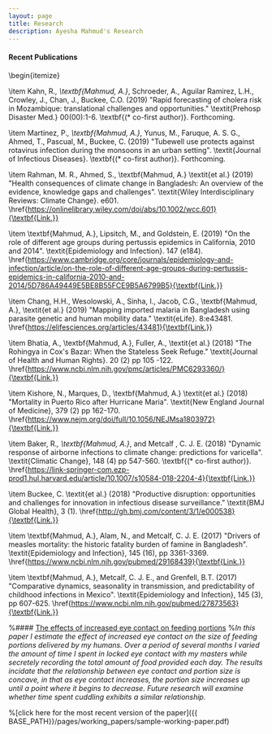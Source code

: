 ```yaml
---
layout: page
title: Research
description: Ayesha Mahmud's Research
---
```


#### Recent Publications

\begin{itemize}


\item Kahn, R.*, \textbf{Mahmud, A.}*, Schroeder, A., Aguilar Ramirez, L.H., Crowley, J., Chan, J., Buckee, C.O. (2019) "Rapid forecasting of cholera risk in Mozambique: translational challenges and opportunities." \textit{Prehosp Disaster Med.} 00(00):1-6. \textbf{(* co-first author)}. Forthcoming.

\item Martinez, P.*, \textbf{Mahmud, A.}*, Yunus, M., Faruque, A. S. G., Ahmed, T., Pascual, M., Buckee, C. (2019) "Tubewell use protects against rotavirus infection during the monsoons in an urban setting". \textit{Journal of Infectious Diseases}. \textbf{(* co-first author)}. Forthcoming.  

\item Rahman, M. R., Ahmed, S.,  \textbf{Mahmud, A.} \textit{et al.} (2019) "Health consequences of climate change in Bangladesh: An overview of the evidence, knowledge gaps and challenges". \textit{Wiley Interdisciplinary Reviews: Climate Change}. e601. \href{https://onlinelibrary.wiley.com/doi/abs/10.1002/wcc.601}{\textbf{Link.}}


\item \textbf{Mahmud, A.}, Lipsitch, M., and Goldstein, E. (2019) "On the role of different age groups during pertussis epidemics in California, 2010 and 2014". \textit{Epidemiology and Infection}. 147 (e184).  \href{https://www.cambridge.org/core/journals/epidemiology-and-infection/article/on-the-role-of-different-age-groups-during-pertussis-epidemics-in-california-2010-and-2014/5D786A49449E5BE8B55FCE9B5A6799B5}{\textbf{Link.}}

\item Chang, H.H., Wesolowski, A., Sinha, I., Jacob, C.G., \textbf{Mahmud, A.}, \textit{et al.} (2019) "Mapping imported malaria in Bangladesh using parasite genetic and human mobility data." \textit{eLife}. 8:e43481. \href{https://elifesciences.org/articles/43481}{\textbf{Link.}}

\item Bhatia, A., \textbf{Mahmud, A.}, Fuller, A., \textit{et al.} (2018) "The Rohingya in Cox's Bazar: When the Stateless Seek Refuge." \textit{Journal of Health and Human Rights}. 20 (2) pp 105 -122. \href{https://www.ncbi.nlm.nih.gov/pmc/articles/PMC6293360/}{\textbf{Link.}}

\item Kishore, N., Marques, D., \textbf{Mahmud, A.} \textit{et al.} (2018) "Mortality in Puerto Rico after Hurricane Maria". \textit{New England Journal of Medicine}, 379 (2) pp 162-170. \href{https://www.nejm.org/doi/full/10.1056/NEJMsa1803972}{\textbf{Link.}}

\item Baker, R.*, \textbf{Mahmud, A.}*, and Metcalf , C. J. E. (2018) "Dynamic response of airborne infections to climate change: predictions for varicella". \textit{Climatic Change}, 148 (4) pp 547-560. \textbf{(* co-first author)}. \href{https://link-springer-com.ezp-prod1.hul.harvard.edu/article/10.1007/s10584-018-2204-4}{\textbf{Link.}}

\item Buckee, C. \textit{et al.} (2018) "Productive disruption: opportunities and challenges for innovation in infectious disease surveillance." \textit{BMJ Global Health}, 3 (1). \href{http://gh.bmj.com/content/3/1/e000538}{\textbf{Link.}}


\item \textbf{Mahmud, A.}, Alam, N., and Metcalf, C. J. E. (2017) "Drivers of measles mortality: the historic fatality burden of famine in Bangladesh". \textit{Epidemiology and Infection}, 145 (16), pp 3361-3369.  \href{https://www.ncbi.nlm.nih.gov/pubmed/29168439}{\textbf{Link.}}

\item \textbf{Mahmud, A.}, Metcalf, C. J. E., and Grenfell, B.T. (2017) "Comparative dynamics, seasonality in transmission, and predictability of childhood infections in Mexico". \textit{Epidemiology and Infection}, 145 (3), pp 607-625.  \href{https://www.ncbi.nlm.nih.gov/pubmed/27873563}{\textbf{Link.}}


%#### <u>The effects of increased eye contact on feeding portions</u>
%*In this paper I estimate the effect of increased eye contact on the size of feeding portions delivered by my humans. Over a period of several months I varied the amount of time I spent in locked eye contact with my masters while secretely recording the total amount of food provided each day. The results incidate that the relationship between eye contact and portion size is concave, in that as eye contact increases, the portion size increases up until a point where it begins to decrease. Future research will examine whether time spent cuddling exhibits a similar relationship.*

%[click here for the most recent version of the paper]({{ BASE_PATH}}/pages/working_papers/sample-working-paper.pdf)


<!-- Note: this is how to write a comment in HTML. Everything in here won't show up on your webpage.-->

<!--
To increase the size of the title, use fewer # in front of the paper title.
To decrease the size of the title, use more #. 
To remove the italics, remove the * before and after the description
To remove the underline from the title, remove the <u> tags (<u> and </u>)
-->